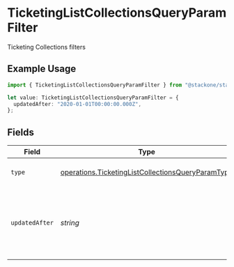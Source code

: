 # TicketingListCollectionsQueryParamFilter

Ticketing Collections filters

## Example Usage

```typescript
import { TicketingListCollectionsQueryParamFilter } from "@stackone/stackone-client-ts/sdk/models/operations";

let value: TicketingListCollectionsQueryParamFilter = {
  updatedAfter: "2020-01-01T00:00:00.000Z",
};
```

## Fields

| Field                                                                                                                         | Type                                                                                                                          | Required                                                                                                                      | Description                                                                                                                   | Example                                                                                                                       |
| ----------------------------------------------------------------------------------------------------------------------------- | ----------------------------------------------------------------------------------------------------------------------------- | ----------------------------------------------------------------------------------------------------------------------------- | ----------------------------------------------------------------------------------------------------------------------------- | ----------------------------------------------------------------------------------------------------------------------------- |
| `type`                                                                                                                        | [operations.TicketingListCollectionsQueryParamType](../../../sdk/models/operations/ticketinglistcollectionsqueryparamtype.md) | :heavy_minus_sign:                                                                                                            | Filter collections by type                                                                                                    |                                                                                                                               |
| `updatedAfter`                                                                                                                | *string*                                                                                                                      | :heavy_minus_sign:                                                                                                            | Use a string with a date to only select results updated after that given date                                                 | 2020-01-01T00:00:00.000Z                                                                                                      |